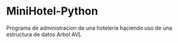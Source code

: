 # MiniHotel-Python
  Programa de administracion de una hoteleria haciendo uso de una estructura de datos Arbol AVL
